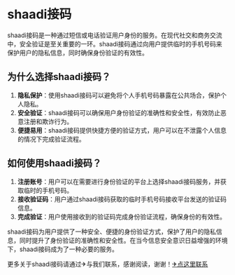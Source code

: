 # shaadi接码

shaadi接码是一种通过短信或电话验证用户身份的服务。在现代社交和商务交流中，安全验证是至关重要的一环。shaadi接码通过向用户提供临时的手机号码来保护用户的隐私信息，同时确保身份验证的有效性。

## 为什么选择shaadi接码？

1. **隐私保护**：使用shaadi接码可以避免将个人手机号码暴露在公共场合，保护个人隐私。
2. **安全验证**：shaadi接码可以确保用户身份验证的准确性和安全性，有效防止恶意注册和欺诈行为。
3. **便捷易用**：shaadi接码提供快捷方便的验证方式，用户可以在不泄露个人信息的情况下完成验证流程。

## 如何使用shaadi接码？

1. **注册账号**：用户可以在需要进行身份验证的平台上选择shaadi接码服务，并获取临时的手机号码。
2. **接收验证码**：用户通过shaadi接码获取的临时手机号码接收平台发送的验证码信息。
3. **完成验证**：用户使用接收到的验证码完成身份验证流程，确保身份的有效性。

shaadi接码为用户提供了一种安全、便捷的身份验证方式，保护了用户的隐私信息，同时提升了身份验证的准确性和安全性。在当今信息安全意识日益增强的环境下，shaadi接码成为了一种必要的服务。

更多关于shaadi接码请通过✈与我们联系，感谢阅读，谢谢！[✈点这里联系](https://gg.k02.cc)
